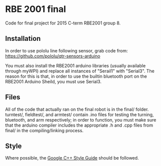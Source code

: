 # RBE 2001 final
Code for final project for 2015 C-term RBE2001 group 8.

## Installation
In order to use pololu line following sensor, grab code from:
https://github.com/pololu/qtr-sensors-arduino

You must also install the RBE2001 arduino libraries (usually available through myWPI) and replace all instances of "Serail1" with "Serial3". The reason for this is that, in order to use the builtin bluetooth port on the RBE2001 Arduino Sheild, you must use Serial3.

## Files
All of the code that actually ran on the final robot is in the final/ folder. turntest/, fieldtest/, and armtest/ contain .ino files for testing the turning, bluetooth, and arm respectively; in order to function, you must make sure that the arduino compiler includes the appropriate .h and .cpp files from final/ in the compiling/linking process.

## Style
Where possible, the [Google C++ Style Guide](http://google-styleguide.googlecode.com/svn/trunk/cppguide.html) should be followed.

